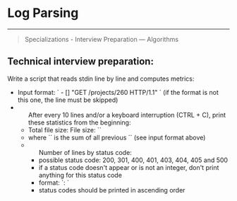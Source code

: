#  Log Parsing
<hr>

> Specializations - Interview Preparation ― Algorithms

## Technical interview preparation:
<div>
    Write a script that reads stdin line by line and computes metrics:
    <ul>
        <li>
        Input format: `<IP Address> - [<date>] "GET /projects/260 HTTP/1.1" <status code> <file size>` (if the format is not this one, the line must be skipped)
        </li>
        <li><ul>After every 10 lines and/or a keyboard interruption (CTRL + C), print these statistics from the beginning:
                <li>Total file size: File size: `<total size>`</li>
                <li>where `<total size>` is the sum of all previous `<file size>` (see input format above)</li>
                <li><ul>Number of lines by status code:
                        <li>possible status code: 200, 301, 400, 401, 403, 404, 405 and 500</li>
                        <li>if a status code doesn't appear or is not an integer, don't print anything for this status code</li>
                        <li>format: `<status code>: <number>`</li>
                        <li>status codes should be printed in ascending order</li>
                    </ul>
                </li>
            </ul>
        </li>
    </ul>
</div>